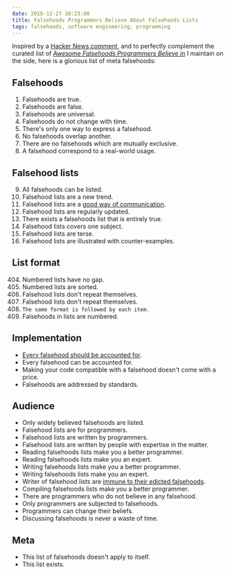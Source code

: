 ```yaml
---
date: 2016-12-27 10:23:00
title: Falsehoods Programmers Believe About Falsehoods Lists
tags: falsehoods, software engineering, programming
---
```


Inspired by a [Hacker News
comment](https://news.ycombinator.com/item?id=13260149), and to perfectly
complement the curated list of [*Awesome Falsehoods Programmers Believe
in*](https://github.com/kdeldycke/awesome-falsehood) I maintain on the side,
here is a glorious list of meta falsehoods:

## Falsehoods

1. Falsehoods are true.
2. Falsehoods are false.
3. Falsehoods are universal.
4. Falsehoods do not change with time.
5. There's only one way to express a falsehood.
6. No falsehoods overlap another.
7. There are no falsehoods which are mutually exclusive.
8. A falsehood correspond to a real-world usage.

## Falsehood lists

9. All falsehoods can be listed.
10. Falsehood lists are a new trend.
11. Falsehood lists are a [good way of communication](http://cachestocaches.com/2019/8/myths-list-antipattern/).
12. Falsehood lists are regularly updated.
13. There exists a falsehoods list that is entirely true.
14. Falsehood lists covers one subject.
15. Falsehood lists are terse.
16. Falsehood lists are illustrated with counter-examples.

## List format

404. Numbered lists have no gap.
999. Numbered lists are sorted.
406. Falsehood lists don't repeat themselves.
407. Falsehood lists don't repeat themselves.
408. `The same format is followed by each item.`
409. Falsehoods in lists are numbered.

## Implementation

 * [Every falsehood should be accounted for](https://twitter.com/hugojonker/status/1328373874589839361).
 * Every falsehood can be accounted for.
 * Making your code compatible with a falsehood doesn't come with a price.
 * Falsehoods are addressed by standards.

## Audience

 * Only widely believed falsehoods are listed.
 * Falsehood lists are for programmers.
 * Falsehood lists are written by programmers.
 * Falsehood lists are written by people with expertise in the matter.
 * Reading falsehoods lists make you a better programmer.
 * Reading falsehoods lists make you an expert.
 * Writing falsehoods lists make you a better programmer.
 * Writing falsehoods lists make you an expert.
 * Writer of falsehood lists are [immune to their edicted
falsehoods](https://twitter.com/benjiweber/status/785422755843956736).
 * Compiling falsehoods lists make you a better programmer.
 * There are programmers who do not believe in any falsehood.
 * Only programmers are subjected to falsehoods.
 * Programmers can change their beliefs.
 * Discussing falsehoods is never a waste of time.

## Meta

 * This list of falsehoods doesn't apply to itself.
 * This list exists.
